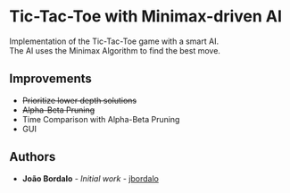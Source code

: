 # Tic-Tac-Toe with Minimax-driven AI
Implementation of the Tic-Tac-Toe game with a smart AI.</br>
The AI uses the Minimax Algorithm to find the best move.

## Improvements
* ~~Prioritize lower depth solutions~~
* ~~Alpha-Beta Pruning~~
* Time Comparison with Alpha-Beta Pruning
* GUI

## Authors

* **João Bordalo** - *Initial work* - [jbordalo](https://github.com/jbordalo)
